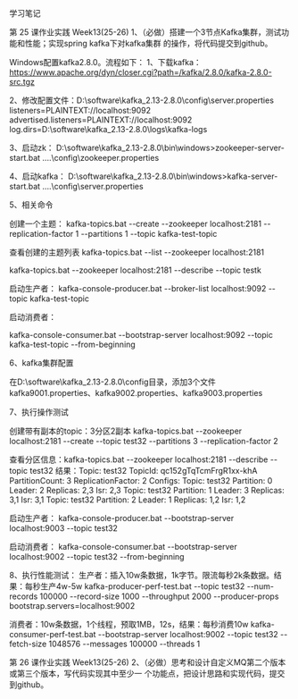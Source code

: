 ﻿学习笔记


第 25 课作业实践	Week13(25-26) 
1、（必做）搭建一个3节点Kafka集群，测试功能和性能；实现spring kafka下对kafka集群 
的操作，将代码提交到github。 


Windows配置kafka2.8.0。流程如下：
1、下载kafka：
https://www.apache.org/dyn/closer.cgi?path=/kafka/2.8.0/kafka-2.8.0-src.tgz 


2、修改配置文件：D:\software\kafka_2.13-2.8.0\config\server.properties
listeners=PLAINTEXT://localhost:9092
advertised.listeners=PLAINTEXT://localhost:9092
log.dirs=D:\\software\\kafka_2.13-2.8.0\\logs\\kafka-logs


3、启动zk：
D:\software\kafka_2.13-2.8.0\bin\windows>zookeeper-server-start.bat ..\..\config\zookeeper.properties


4、启动kafka：
D:\software\kafka_2.13-2.8.0\bin\windows>kafka-server-start.bat ..\..\config\server.properties

5、相关命令

创建一个主题：
kafka-topics.bat --create --zookeeper localhost:2181 --replication-factor 1 --partitions 1 --topic kafka-test-topic

 

查看创建的主题列表
kafka-topics.bat --list --zookeeper localhost:2181

kafka-topics.bat --zookeeper localhost:2181 --describe --topic testk

启动生产者：
kafka-console-producer.bat --broker-list localhost:9092 --topic kafka-test-topic

启动消费者：

kafka-console-consumer.bat --bootstrap-server localhost:9092 --topic kafka-test-topic --from-beginning

6、kafka集群配置

在D:\software\kafka_2.13-2.8.0\config目录，添加3个文件kafka9001.properties、kafka9002.properties、kafka9003.properties


7、执行操作测试

创建带有副本的topic：3分区2副本
kafka-topics.bat --zookeeper localhost:2181 --create --topic test32 --partitions 3 --replication-factor 2

查看分区信息：kafka-topics.bat --zookeeper localhost:2181 --describe --topic test32
结果：Topic: test32   TopicId: qc152gTqTcmFrgR1xx-khA PartitionCount: 3       ReplicationFactor: 2    Configs:
        Topic: test32   Partition: 0    Leader: 2       Replicas: 2,3   Isr: 2,3
        Topic: test32   Partition: 1    Leader: 3       Replicas: 3,1   Isr: 3,1
        Topic: test32   Partition: 2    Leader: 1       Replicas: 1,2   Isr: 1,2

启动生产者：
kafka-console-producer.bat --bootstrap-server localhost:9003 --topic test32

启动消费者：
kafka-console-consumer.bat --bootstrap-server localhost:9002 --topic test32 --from-beginning


8、执行性能测试：
生产者：插入10w条数据，1k字节。限流每秒2k条数据。结果：每秒生产4w-5w
kafka-producer-perf-test.bat --topic test32 --num-records 100000 --record-size 1000 --throughput 2000 --producer-props bootstrap.servers=localhost:9002

消费者：10w条数据，1个线程，预取1MB，12s，结果：每秒消费10w
kafka-consumer-perf-test.bat --bootstrap-server localhost:9002 --topic test32 --fetch-size 1048576 --messages 100000 --threads 1





第 26 课作业实践	Week13(25-26) 
2、（必做）思考和设计自定义MQ第二个版本或第三个版本，写代码实现其中至少一
个功能点，把设计思路和实现代码，提交到github。 

